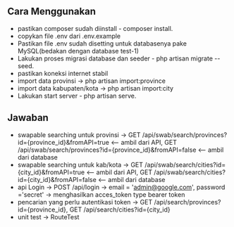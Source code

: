 ## Cara Menggunakan
- pastikan composer sudah diinstall - composer install.
- copykan file .env dari .env.example
- Pastikan file .env sudah disetting untuk databasenya pake MySQL(bedakan dengan database test-1)
- Lakukan proses migrasi database dan seeder - php artisan migrate --seed.
- pastikan koneksi internet stabil
- import data provinsi -> php artisan import:province
- import data kabupaten/kota -> php artisan import:city
- Lakukan start server - php artisan serve.

## Jawaban
- swapable searching untuk provinsi -> GET /api/swab/search/provinces?id={province_id}&fromAPI=true <-- ambil dari API,
                                       GET /api/swab/search/provinces?id={province_id}&fromAPI=false <-- ambil dari database
- swapable searching untuk kab/kota -> GET /api/swab/search/cities?id={city_id}&fromAPI=true <-- ambil dari API,
                                       GET /api/swab/search/cities?id={city_id}&fromAPI=false <-- ambil dari database
- api Login -> POST /api/login -> email = 'admin@google.com',  password ='secret' -> menghasilkan acces_token type bearer token
- pencarian yang perlu autentikasi token -> GET /api/search/provinces?id={province_id},
                                            GET /api/search/cities?id={city_id}
- unit test -> RouteTest